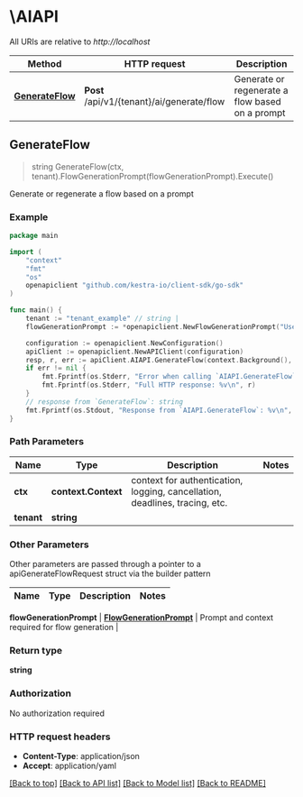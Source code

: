 # \AIAPI

All URIs are relative to *http://localhost*

Method | HTTP request | Description
------------- | ------------- | -------------
[**GenerateFlow**](AIAPI.md#GenerateFlow) | **Post** /api/v1/{tenant}/ai/generate/flow | Generate or regenerate a flow based on a prompt



## GenerateFlow

> string GenerateFlow(ctx, tenant).FlowGenerationPrompt(flowGenerationPrompt).Execute()

Generate or regenerate a flow based on a prompt

### Example

```go
package main

import (
	"context"
	"fmt"
	"os"
	openapiclient "github.com/kestra-io/client-sdk/go-sdk"
)

func main() {
	tenant := "tenant_example" // string | 
	flowGenerationPrompt := *openapiclient.NewFlowGenerationPrompt("UserPrompt_example", "FlowYaml_example") // FlowGenerationPrompt | Prompt and context required for flow generation

	configuration := openapiclient.NewConfiguration()
	apiClient := openapiclient.NewAPIClient(configuration)
	resp, r, err := apiClient.AIAPI.GenerateFlow(context.Background(), tenant).FlowGenerationPrompt(flowGenerationPrompt).Execute()
	if err != nil {
		fmt.Fprintf(os.Stderr, "Error when calling `AIAPI.GenerateFlow``: %v\n", err)
		fmt.Fprintf(os.Stderr, "Full HTTP response: %v\n", r)
	}
	// response from `GenerateFlow`: string
	fmt.Fprintf(os.Stdout, "Response from `AIAPI.GenerateFlow`: %v\n", resp)
}
```

### Path Parameters


Name | Type | Description  | Notes
------------- | ------------- | ------------- | -------------
**ctx** | **context.Context** | context for authentication, logging, cancellation, deadlines, tracing, etc.
**tenant** | **string** |  | 

### Other Parameters

Other parameters are passed through a pointer to a apiGenerateFlowRequest struct via the builder pattern


Name | Type | Description  | Notes
------------- | ------------- | ------------- | -------------

 **flowGenerationPrompt** | [**FlowGenerationPrompt**](FlowGenerationPrompt.md) | Prompt and context required for flow generation | 

### Return type

**string**

### Authorization

No authorization required

### HTTP request headers

- **Content-Type**: application/json
- **Accept**: application/yaml

[[Back to top]](#) [[Back to API list]](../README.md#documentation-for-api-endpoints)
[[Back to Model list]](../README.md#documentation-for-models)
[[Back to README]](../README.md)

